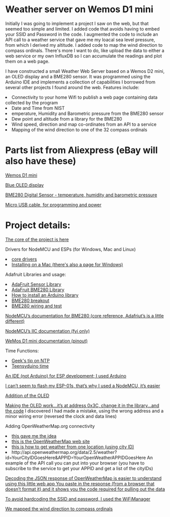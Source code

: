 Weather server on Wemos D1 mini
==================================================================================
Initially I was going to implement a project I saw on the web, but that seemed too simple and limited. I added code that avoids having to embed your SSID and Password in the code. I augmented the code to include an API call to a weather service that gave me my loacal sea level pressure, from which I derived my altitude. I added code to map the wind direction to compass ordinals. There's more I want to do, like upload the data to either a web service or my own InfluxDB so I can accumulate the readings and plot them on a web page.



I have constructed a small Weather Web Server based on a Wemos D2 mini, an OLED display and a BME280 sensor. It was programmed using the Arduino IDE and implements a collection of capabilities I borrowed from several other projects I found around the web. Features include:
<LI>Connectivity to your home Wifi to publish a web page containing data collected by the program</LI>
<LI>Date and Time from NIST</LI>
<LI>emperature, Humidity and Barometric pressure from the BME280 sensor</LI>
<LI>Dew point and altitude from a library for the BME280</LI>
<LI>Wind speed, direction and map co-ordinates from an API to a service</LI> 
<LI>Mapping of the wind direction to one of the 32 compass ordinals</LI>


Parts list from Aliexpress (eBay will also have these)
==================================================================================

<A HREF="https://www.aliexpress.com/item/ESP8266-ESP-12-USB-WeMos-D1-Mini-WIFI-Development-Board-D1-Mini-NodeMCU-Lua-IOT-Board/32829531277.html?spm=2114.search0204.3.18.mkljsH&ws_ab_test=searchweb0_0,searchweb201602_4_10152_10065_10151_10130_5490020_10068_5470017_5560011_10307_10137_10060_10155_10154_10056_10055_10054_10059_100031_10099_5460020_10338_10103_10102_440_10052_10053_10107_10050_10142_10051_10324_10325_5380020_10326_10084_513_10083_10080_10082_10081_10178_10110_10111_10112_10113_10114_143_5570011_10312_10313_10314_10078_10079_10073_5550017,searchweb201603_18,ppcSwitch_4_ppcChannel&btsid=695e591f-432a-4222-9c73-e8f40b67ca57&algo_expid=a0bc7d45-b95f-4f0d-9695-db6623a85ef1-2&algo_pvid=a0bc7d45-b95f-4f0d-9695-db6623a85ef1">Wemos D1 mini</A>

<A HREF="https://www.aliexpress.com/item/20pcs-Free-Shipping-White-Blue-White-and-Blue-color-0-96-inch-128X64-OLED-Display-Module/32727927917.html?spm=a2g0s.9042311.0.0.C9chG9">Blue OLED display</A>

<A HREF="https://www.aliexpress.com/item/Free-shipping-BME280-Digital-Sensor-Temperature-Humidity-Barometric-Pressure-Sensor-Module-GY-BME280-I2C-SPI-1/32829699334.html?spm=2114.search0204.3.150.EysWqm&ws_ab_test=searchweb0_0,searchweb201602_4_10152_10065_10151_10130_5490020_10068_5560011_5550020_10307_10137_10060_10155_10154_10056_10055_10054_5470020_10059_100031_10099_5460020_10338_10103_10102_440_10052_10053_10107_10050_10142_10051_10324_10325_5380020_10326_10084_513_10083_10080_10082_10081_10178_10110_10111_10112_10113_10114_143_5570011_10312_10313_10314_10078_10079_10073,searchweb201603_18,ppcSwitch_4_ppcChannel&btsid=5b876f03-631a-4cfa-b493-6cef54d45bf8&algo_expid=5fe2def1-214e-40b3-952a-2bfee48ca0e5-20&algo_pvid=5fe2def1-214e-40b3-952a-2bfee48ca0e5">BME280 Digital Sensor - temperature, humidity and barometric pressure</A>

<A HREF="https://www.aliexpress.com/item/Suntaiho-NEW-Nylon-Micro-USB-Cable-Fast-Charging-Adapter-5V2-1A-8pin-25CM-1M-2M-3M/32696694333.html?spm=2114.search0204.3.40.WQ30bz&s=p&ws_ab_test=searchweb0_0,searchweb201602_4_10152_10065_10151_10130_5490020_10068_5470017_5560011_10307_10137_10060_10155_10154_10056_10055_10054_10059_100031_10099_5460020_10338_10103_10102_440_10052_10053_10107_10050_10142_10051_10324_10325_5380020_10326_10084_513_10083_10080_10082_10081_10178_10110_10111_10112_10113_10114_143_5570011_10312_10313_10314_10078_10079_10073_5550017,searchweb201603_18,ppcSwitch_4_ppcChannel&btsid=893ddb45-8d08-4b4c-9f67-438f3e352d7f">Micro USB cable, for programming and power</A>

Project details:
==================================================================================
<A HREF="http://embedded-lab.com/blog/making-simple-weather-web-server-using-esp8266-bme280/">The core of the project is here</A>

<P>
Drivers for NodeMCU and ESPs (for Windows, Mac and Linux)
<LI><A HREF="http://www.14core.com/drivers/">core drivers</A></LI>
<LI><A HREF="https://www.14core.com/installing-nodemcu-driver-on-mac/">Installing on a Mac (there's also a page for Windows)</A></LI>
</P>
<P>
Adafruit Libraries and usage:
<LI><A HREF="https://github.com/adafruit/Adafruit_Sensor">AdaFruit Sensor Library</A></LI>
<LI><A HREF="https://github.com/adafruit/Adafruit_BME280_Library">AdaFruit BME280 Library</A></LI>
<LI><A HREF="https://learn.adafruit.com/adafruit-all-about-arduino-libraries-install-use/how-to-install-a-library">How to install an Arduino library</A></LI>
<LI><A HREF="https://learn.adafruit.com/adafruit-bme280-humidity-barometric-pressure-temperature-sensor-breakout">BME280 breakout</A></LI>
<LI><A HREF="https://learn.adafruit.com/adafruit-bmp280-barometric-pressure-plus-temperature-sensor-breakout/wiring-and-test">BME280 wiring and test</A></LI>
</P>
<P>
<A HREF="https://nodemcu.readthedocs.io/en/master/en/modules/bme280/">NodeMCU’s documentation for BME280 (core reference, Adafriut’s is a little different)</A>
</P>
<P>
<A HREF="http://nodemcu.readthedocs.io/en/master/en/modules/i2c/">NodeMCU’s IIC documentation (fyi only)</A>
</P>
<P>
<A HREF="https://wiki.wemos.cc/products:d1:d1_mini">WeMos D1 mini documentation (pinout)</A>
</P>
<P>
Time Functions:
<LI><A HREF="http://www.geekstips.com/arduino-time-sync-ntp-server-esp8266-udp/">Geek's tip on NTP</A></LI>
<LI><A HREF="https://www.pjrc.com/teensy/td_libs_Time.html">Teensyduino time</A></LI>
</P>
<P>
<A HREF="http://www.14core.com/how-to-install-esplorer-ide-in-multiple-platform/">An IDE (not Arduino) for ESP development; I used Arduino</A>
</P>
<P>
<A HREF="https://www.letscontrolit.com/forum/viewtopic.php?f=5&t=2780">I can’t seem to flash my ESP-01s, that’s why I used a NodeMCU, it’s easier</A>
</P>
<P>
<A HREF="http://embedded-lab.com/blog/tutorial-6-esp8266-bme280-make-localremote-weather-station/ ">Addition of the OLED</A>
</P>
<P>
<A HREF="http://www.instructables.com/id/Monochrome-096-i2c-OLED-display-with-arduino-SSD13/">Making the OLED work…it’s at address 0x3C, change it in the library…and the code</A> I discovered I had made a mistake, using the wrong address and a minor wiring error (reversed the clock and data lines)
</P>
<P>
Adding OpenWeatherMap.org connectivity
<LI><A HREF="http://educ8s.tv/esp8266-weather-display/">this gave me the idea</A></LI>
<LI><A HREF="http://openweathermap.org/appid">this is the OpenWeatherMap web site</A></LI>
<LI><A HREF="http://openweathermap.org/current">this is how to get weather from one location (using city ID)</A></LI>
<LI>http://api.openweathermap.org/data/2.5/weather?id=YourCityIDGoesHere&APPID=YourOpenWeatherAPPIDGoesHere An example of the API call you can put into your browser (you have to subscribe to the service to get your APPID and get a list of the cityIDs)</LI>
</P>
<P>
<A HREF="https://bblanchon.github.io/ArduinoJson/assistant/">Decoding the JSON response of OpenWeatherMap is easier to understand using this little web app
You paste in the response (from a browser that doesn’t format it) and it shows you the code required for pulling out the data</A>
</P>
<P>
<A HREF="http://www.instructables.com/id/Avoid-Hard-Coding-WiFi-Credentials-on-Your-ESP8266/">To avoid hardcoding the SSID and password, I used the WiFiManager</A>
</P>
<P>
<A HREF="https://images.search.yahoo.com/yhs/search;_ylt=A0LEViq1qbVZ354ATuwPxQt.?p=compass+ordinals&fr=yhs-adk-adk_sbnt&fr2=piv-web&hspart=adk&hsimp=yhs-adk_sbnt&type=we_appfocus1_cr#id=6&iurl=http%3A%2F%2F1.bp.blogspot.com%2F-QhDomqp-KVs%2FU_dma4AnG9I%2FAAAAAAAAOhU%2F-NsWTzOPGF4%2Fs1600%2F210A-Image%252BCompass%252BPoints.jpg&action=click">We mapped the wind direction to compass ordinals</A>
</P>
